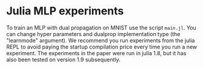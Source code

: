 # Julia MLP experiments
To train an MLP with dual propagation on MNIST use the script `main.jl`. You can change hyper parameters and dualprop implementation type (the "learnmode" argument). We recommend you run experiments from the julia REPL to avoid paying the startup compilation price every time you run a new experiment. The experiments in the paper were run in julia 1.8, but it has also been tested on version 1.9 subsequently.